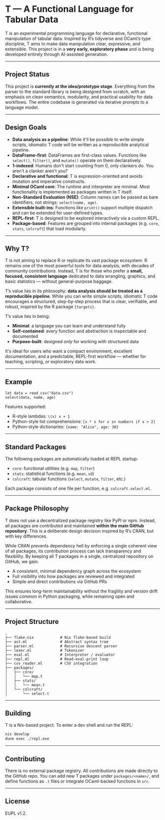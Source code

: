 # T — A Functional Language for Tabular Data

T is an experimental programming language for declarative, functional manipulation of tabular data. Inspired by R’s tidyverse and OCaml’s type discipline, T aims to make data manipulation clear, expressive, and extensible. This project is in a **very early, exploratory phase** and is being developed entirely through AI-assisted generation.

---

## Project Status

This project is **currently at the idea/prototype stage**. Everything from the parser to the standard library is being designed from scratch, with an emphasis on clean semantics, modularity, and practical usability for data workflows. The entire codebase is generated via iterative prompts to a language model.

---

## Design Goals

- **Data analysis as a pipeline**: While it'll be possible to write simple scripts, idiomatic T code will be written as a reproducible analytical pipeline.
- **DataFrame-first**: DataFrames are first-class values. Functions like `select()`, `filter()`, and `mutate()` operate on them declaratively.
- **1-indexed**: Humans don't start counting from 0, only clankers do. You aren't a clanker aren't you?
- **Declarative and functional**: T is expression-oriented and avoids mutation and imperative constructs.
- **Minimal OCaml core**: The runtime and interpreter are minimal. Most functionality is implemented as packages written in T itself.
- **Non-Standard Evaluation (NSE)**: Column names can be passed as bare identifiers, not strings: `select(name, age)`.
- **Extensible built-ins**: Functions like `print()` support multiple dispatch and can be extended for user-defined types.
- **REPL-first**: T is designed to be explored interactively via a custom REPL.
- **Package-based**: Features are grouped into internal packages (e.g. `core`, `stats`, `colcraft`) that load modularly.

---

## Why T?

T is not aiming to replace R or replicate its vast package ecosystem. R remains one of the most powerful tools for data analysis, with decades of community contributions. Instead, T is for those who prefer a **small, focused, consistent language** dedicated to data wrangling, graphics, and basic statistics — without general-purpose baggage.

T’s value lies in its philosophy: **data analysis should be treated as a reproducible pipeline**. While you can write simple scripts, idiomatic T code encourages a structured, step-by-step process that is clear, verifiable, and robust, inspired by the R package `{targets}`.

T’s value lies in being:

- **Minimal**: a language you can learn and understand fully
- **Self-contained**: every function and abstraction is inspectable and documented
- **Purpose-built**: designed *only* for working with structured data

It's ideal for users who want a compact environment, excellent documentation, and a predictable, REPL-first workflow — whether for teaching, scripting, or exploratory data work.
 
---

## Example

```t
let data = read_csv("data.csv")
select(data, name, age)
```

Features supported:

- R-style lambdas: `\(x) x + 1`
- Python-style list comprehensions: `[x * x for x in numbers if x > 2]`
- Python-style dictionaries: `{name: "Alice", age: 30}`

---

## Standard Packages

The following packages are automatically loaded at REPL startup:

- `core`: functional utilities (e.g. `map`, `filter`)
- `stats`: statistical functions (e.g. `mean`, `sd`)
- `colcraft`: tabular functions (`select`, `mutate`, `filter`, etc.)

Each package consists of one file per function, e.g. `colcraft.select.ml`.

---

## Package Philosophy

T does not use a decentralized package registry like PyPI or npm. Instead, all packages are contributed and maintained **within the main GitHub repository**. This is a deliberate design decision inspired by R’s CRAN, but with key differences.

While CRAN prevents dependency hell by enforcing a single coherent view of all packages, its contribution process can lack transparency and flexibility. By keeping all T packages in a single, centralized repository on GitHub, we gain:

- A consistent, minimal dependency graph across the ecosystem
- Full visibility into how packages are reviewed and integrated
- Simple and direct contributions via GitHub PRs

This ensures long-term maintainability without the fragility and version drift issues common in Python packaging, while remaining open and collaborative.

---

## Project Structure

```
.
├── flake.nix            # Nix flake-based build
├── ast.ml               # Abstract syntax tree
├── parser.ml            # Recursive descent parser
├── lexer.ml             # Tokenizer
├── eval.ml              # Interpreter / evaluator
├── repl.ml              # Read-eval-print loop
├── csv_reader.ml        # CSV integration
├── packages/
│   ├── core/
│   │   └── map.t
│   ├── stats/
│   │   └── mean.t
│   └── colcraft/
│       └── select.t
```

---

## Building

T is a Nix-based project. To enter a dev shell and run the REPL:

```sh
nix develop
dune exec ./repl.exe
```

---

## Contributing

There is no external package registry. All contributions are made directly to the GitHub repo. You can add new T packages under `packages/<name>/`, and define functions as `.t` files or integrate OCaml-backed functions in `src`.

---

## License

EUPL v1.2.

